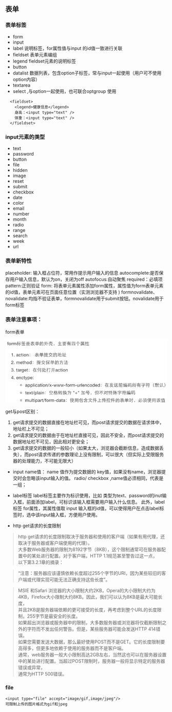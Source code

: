 ## 表单

### 表单标签
* form
* input
* label 说明标签，for属性值与input 的id值一致进行关联
* fieldset 表单元素编组
* legend fieldset元素的说明标签
* button
* datalist 数据列表，包含option子标签，常与input一起使用（用户可不使用option内容）
* textarea
* select ,与option一起使用，也可联合optgroup 使用

```
  <fieldset>
    <legend>健康信息</legend>
    身高：<input type="text" />
    体重：<input type="text" />
  </fieldset>
```


### input元素的类型
* text
* password
* button
* file
* hidden
* image
* reset
* submit
* checkbox
* date
* color
* email
* number
* month
* radio
* range
* search
* week
* url

### 表单新特性
placeholder: 输入框占位符，常用作提示用户输入的信息
autocomplete:是否保存用户输入信息，默认为on，关闭为off
autofocus:自动聚焦
required：必填项
pattern:正则验证
form: 将表单元素属性添加form属性，属性值为form表单元素的id值，表单元素可在页面任意位置（实测浏览器不支持 )
formnovalidate、novalidate:均指不验证表单，formnovalidate用于submit按钮。novalidate用于form标签



### 表单注意事项：

form表单

![](formtag.png)

get与post区别：
1. get请求提交的数据直接在地址栏可见，而post请求提交的数据在请求体中，地址栏上不可见；
2. get请求提交的数据由于在地址栏直接可见，因此不安全，而post请求提交的数据地址栏不可见，因此相对更安全；
3. get请求提交的数据的一般较小（如果太大，浏览器会截断信息，造成数据丢失），而post请求传递的参数理论上没有限制，可以很大（但实际上受限服务器的处理能力，不可能无限大）

- input name值：
name 值作为提交数据的 key值，如果没有name，浏览器提交时会忽略该input输入的值。
radio/ checkbox ,name值必须相同，代表是一组；

- label标签
label标签主要作为标识使用，比如 类型为text、password的inut输入框，前面添加label，可标识该输入框需要用户输入什么信息。
此外，label标签 for属性，其属性值取 input 输入框的id值，可以使得用户在点击label标签时，选中该input输入框，方便用户使用。


- http  get请求的长度限制

> http  get请求的长度限制取决于服务器和使用的客户端（如果有用代理，还取决于服务器或客户端使用的代理）。   
> 大多数Web服务器的限制为8192字节（8KB），这个限制通常可在服务器配置中的某处进行配置。对于客户端，HTTP 1.1规范甚至警告过这一点，   
> 以下第3.2.1章的摘录：

>    “注意：服务器应该谨慎依赖长度超过255个字节的URI，因为某些较旧的客户端或代理实现可能无法正确支持这些长度”。   

> MSIE 和Safari 浏览器的大小限制大约2KB，Opera的大小限制大约为4KB，Firefox大小限制大约8KB。因此，我们可以认为8KB是最大可能长度，    
> 并且2KB是服务器端依赖的更可接受的长度，再考虑到整个URL的长度限制，255字节是最安全的长度。  
> 如果超出浏览器或服务器中的限制，大多数服务器或浏览器将仅截断限制之外的字符而不发出任何警告。但是，某些服务器可能会发送HTTP 414错误。   
> 如果您需要发送大数据，那么最好使用POST而不是GET。它的长度限制要高得多，但更多地依赖于使用的服务器而不是客户端。  
> 通常，web服务器一般大小限制高达2GB左右，当然这也可以在服务器设置中的某处进行配置。当超过POST限制时，服务器一般将显示特定的服务器错误或异常，   
> 通常为HTTP 500错误。

### file

```
<input type="file" accept="image/gif,image/jpeg"/>
可限制上传的图片格式为gif和jpeg
```


